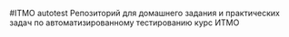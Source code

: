 #ITMO autotest
Репозиторий для домашнего задания и практических задач по автоматизированному тестированию курс ИТМО
